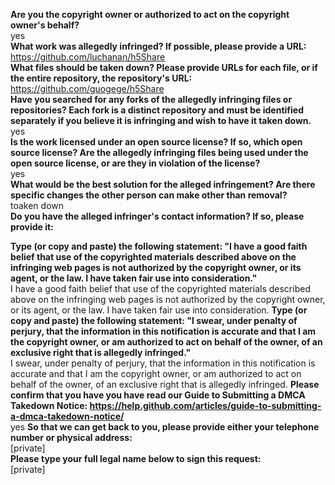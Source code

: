 **Are you the copyright owner or authorized to act on the copyright owner's behalf?**  
yes  
**What work was allegedly infringed? If possible, please provide a URL:**  
https://github.com/luchanan/h5Share  
**What files should be taken down? Please provide URLs for each file, or if the entire repository, the repository's URL:**  
https://github.com/guogege/h5Share  
**Have you searched for any forks of the allegedly infringing files or repositories? Each fork is a distinct repository and must be identified separately if you believe it is infringing and wish to have it taken down.**  
yes   
**Is the work licensed under an open source license? If so, which open source license? Are the allegedly infringing files being used under the open source license, or are they in violation of the license?**  
yes  
**What would be the best solution for the alleged infringement? Are there specific changes the other person can make other than removal?**  
toaken down  
**Do you have the alleged infringer's contact information? If so, please provide it:**

**Type (or copy and paste) the following statement: "I have a good faith belief that use of the copyrighted materials described above on the infringing web pages is not authorized by the copyright owner, or its agent, or the law. I have taken fair use into consideration."**  
I have a good faith belief that use of the copyrighted materials described above on the infringing web pages is not authorized by the copyright owner, or its agent, or the law. I have taken fair use into consideration.
**Type (or copy and paste) the following statement: "I swear, under penalty of perjury, that the information in this notification is accurate and that I am the copyright owner, or am authorized to act on behalf of the owner, of an exclusive right that is allegedly infringed."**  
I swear, under penalty of perjury, that the information in this notification is accurate and that I am the copyright owner, or am authorized to act on behalf of the owner, of an exclusive right that is allegedly infringed.
**Please confirm that you have you have read our Guide to Submitting a DMCA Takedown Notice: https://help.github.com/articles/guide-to-submitting-a-dmca-takedown-notice/**  
yes
**So that we can get back to you, please provide either your telephone number or physical address:**  
[private]  
**Please type your full legal name below to sign this request:**  
[private]

